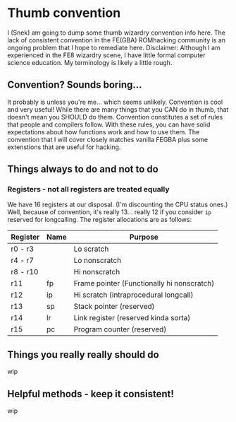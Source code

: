 
# Thumb convention
I (Snek) am going to dump some thumb wizardry convention info here.
The lack of consistent convention in the FE(GBA) ROMhacking community is an ongoing problem that I hope to remediate here.
Disclaimer: Although I am experienced in the FE8 wizardry scene, I have little formal computer science education. My terminology is likely a little rough.

## Convention? Sounds boring...
It probably is unless you're me... which seems unlikely. Convention is cool and very useful!
While there are many things that you CAN do in thumb, that doesn't mean you SHOULD do them.
Convention constitutes a set of rules that people and compilers follow. With these rules, you can have solid expectations about how functions work and how to use them.
The convention that I will cover closely matches vanilla FEGBA plus some extenstions that are useful for hacking.

## Things always to do and not to do

### Registers - not all registers are treated equally
We have 16 registers at our disposal. (I'm discounting the CPU status ones.) Well, because of convention, it's really 13... really 12 if you consider `ip` reserved for longcalling.
The register allocations are as follows:

| Register | Name | Purpose                                    |
|----------|------|--------------------------------------------|
| r0 - r3  |      | Lo scratch                                 |
| r4 - r7  |      | Lo nonscratch                              |
| r8 - r10 |      | Hi nonscratch                              |
| r11      | fp   | Frame pointer (Functionally hi nonscratch) |
| r12      | ip   | Hi scratch (intraprocedural longcall)      |
| r13      | sp   | Stack pointer (reserved)                   |
| r14      | lr   | Link register (reserved kinda sorta)       |
| r15      | pc   | Program counter (reserved)                 |



## Things you really really should do
wip

## Helpful methods - keep it consistent! 
wip
